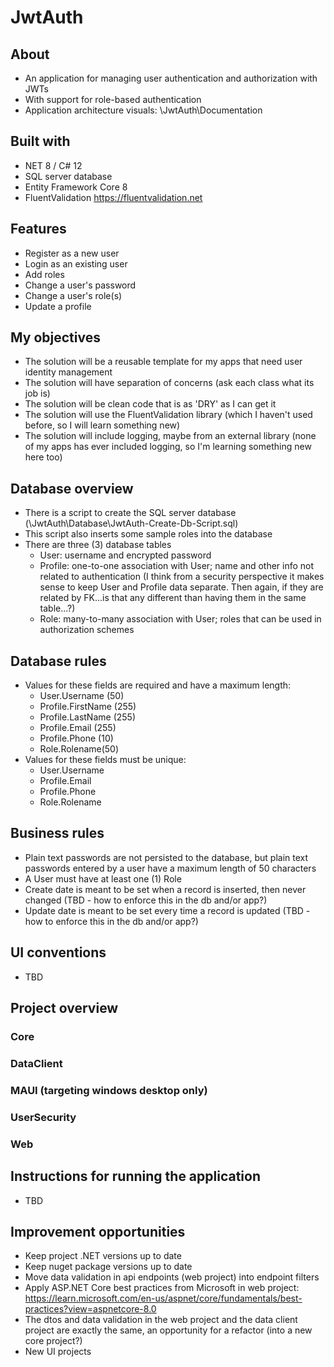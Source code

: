 # JwtAuth

## About
 - An application for managing user authentication and authorization with JWTs
 - With support for role-based authentication
 - Application architecture visuals: \JwtAuth\Documentation

## Built with
 - NET 8 / C# 12
 - SQL server database
 - Entity Framework Core 8
 - FluentValidation https://fluentvalidation.net

## Features
 - Register as a new user
 - Login as an existing user
 - Add roles
 - Change a user's password
 - Change a user's role(s)
 - Update a profile

## My objectives
 - The solution will be a reusable template for my apps that need user identity management
 - The solution will have separation of concerns (ask each class what its job is)
 - The solution will be clean code that is as 'DRY' as I can get it
 - The solution will use the FluentValidation library (which I haven't used before, so I will learn something new)
 - The solution will include logging, maybe from an external library (none of my apps has ever included logging, so I'm learning something new here too)

## Database overview
 - There is a script to create the SQL server database (\JwtAuth\Database\JwtAuth-Create-Db-Script.sql)
 - This script also inserts some sample roles into the database
 - There are three (3) database tables
	- User: username and encrypted password
	- Profile: one-to-one association with User; name and other info not related to authentication (I think from a security perspective it makes sense to keep User and Profile data separate. Then again, if they are related by FK...is that any different than having them in the same table...?)
	- Role: many-to-many association with User; roles that can be used in authorization schemes

## Database rules
 - Values for these fields are required and have a maximum length:
	- User.Username (50)
	- Profile.FirstName (255)
	- Profile.LastName (255)
	- Profile.Email (255)
	- Profile.Phone (10)
	- Role.Rolename(50)
 - Values for these fields must be unique:
	- User.Username
	- Profile.Email
	- Profile.Phone
	- Role.Rolename

## Business rules
 - Plain text passwords are not persisted to the database, but plain text passwords entered by a user have a maximum length of 50 characters
 - A User must have at least one (1) Role
 - Create date is meant to be set when a record is inserted, then never changed (TBD - how to enforce this in the db and/or app?)
 - Update date is meant to be set every time a record is updated  (TBD - how to enforce this in the db and/or app?)

## UI conventions
 - TBD

## Project overview
### Core
### DataClient
### MAUI (targeting windows desktop only)
### UserSecurity
### Web

## Instructions for running the application
 - TBD

## Improvement opportunities
 - Keep project .NET versions up to date
 - Keep nuget package versions up to date
 - Move data validation in api endpoints (web project) into endpoint filters
 - Apply ASP.NET Core best practices from Microsoft in web project: https://learn.microsoft.com/en-us/aspnet/core/fundamentals/best-practices?view=aspnetcore-8.0
 - The dtos and data validation in the web project and the data client project are exactly the same, an opportunity for a refactor (into a new core project?)
 - New UI projects
